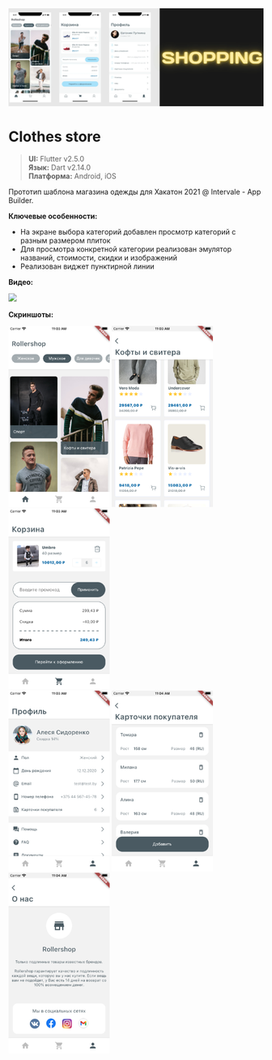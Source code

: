 <img src="demo/images/cover.png" width=800>

# Clothes store

> **UI:** Flutter v2.5.0<br>
**Язык:** Dart v2.14.0<br>
**Платформа:** Android, iOS<br>

Прототип шаблона магазина одежды для Хакатон 2021 @ Intervale - App Builder.

<b>Ключевые особенности:</b>
- На экране выбора категорий добавлен просмотр категорий с разным размером плиток
- Для просмотра конкретной категории реализован эмулятор названий, стоимости, скидки и изображений
- Реализован виджет пунктирной линии

<b>Видео:</b>

<img src="demo/video/video.gif" width=200>

<b>Скриншоты:</b>

<img src="demo/images/1.png" width=200>   <img src="demo/images/2.png" width=200>   <img src="demo/images/3.png" width=200>
<br>
<img src="demo/images/4.png" width=200>   <img src="demo/images/5.png" width=200>   <img src="demo/images/6.png" width=200>

